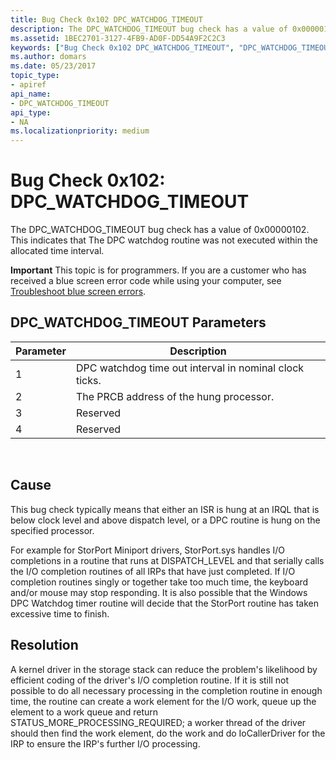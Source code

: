 ```yaml
---
title: Bug Check 0x102 DPC_WATCHDOG_TIMEOUT
description: The DPC_WATCHDOG_TIMEOUT bug check has a value of 0x00000102. This indicates that The DPC watchdog routine was not executed within the allocated time interval.
ms.assetid: 1BEC2701-3127-4FB9-AD0F-DD54A9F2C2C3
keywords: ["Bug Check 0x102 DPC_WATCHDOG_TIMEOUT", "DPC_WATCHDOG_TIMEOUT"]
ms.author: domars
ms.date: 05/23/2017
topic_type:
- apiref
api_name:
- DPC_WATCHDOG_TIMEOUT
api_type:
- NA
ms.localizationpriority: medium
---
```


# Bug Check 0x102: DPC\_WATCHDOG\_TIMEOUT


The DPC\_WATCHDOG\_TIMEOUT bug check has a value of 0x00000102. This indicates that The DPC watchdog routine was not executed within the allocated time interval.

**Important** This topic is for programmers. If you are a customer who has received a blue screen error code while using your computer, see [Troubleshoot blue screen errors](https://windows.microsoft.com/windows-10/troubleshoot-blue-screen-errors).

## DPC\_WATCHDOG\_TIMEOUT Parameters


| Parameter | Description                                            |
|-----------|--------------------------------------------------------|
| 1         | DPC watchdog time out interval in nominal clock ticks. |
| 2         | The PRCB address of the hung processor.                |
| 3         | Reserved                                               |
| 4         | Reserved                                               |

 

Cause
-----

This bug check typically means that either an ISR is hung at an IRQL that is below clock level and above dispatch level, or a DPC routine is hung on the specified processor.

For example for StorPort Miniport drivers, StorPort.sys handles I/O completions in a routine that runs at DISPATCH\_LEVEL and that serially calls the I/O completion routines of all IRPs that have just completed. If I/O completion routines singly or together take too much time, the keyboard and/or mouse may stop responding. It is also possible that the Windows DPC Watchdog timer routine will decide that the StorPort routine has taken excessive time to finish.

Resolution
----------

A kernel driver in the storage stack can reduce the problem's likelihood by efficient coding of the driver's I/O completion routine. If it is still not possible to do all necessary processing in the completion routine in enough time, the routine can create a work element for the I/O work, queue up the element to a work queue and return STATUS\_MORE\_PROCESSING\_REQUIRED; a worker thread of the driver should then find the work element, do the work and do IoCallerDriver for the IRP to ensure the IRP's further I/O processing.

 

 




